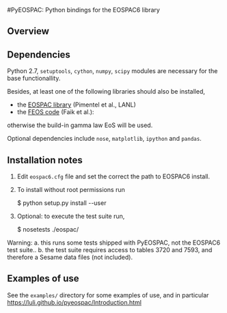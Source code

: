 #PyEOSPAC: Python bindings for the EOSPAC6 library

## Overview



## Dependencies

Python 2.7, `setuptools`, `cython`, `numpy`, `scipy` modules are necessary for the base functionallity.

Besides, at least one of the following libraries should also be installed,

 * the [EOSPAC library](https://laws.lanl.gov/projects/data/eos/eospacReleases.php) (Pimentel et al., LANL)
 * the [FEOS code](http://th.physik.uni-frankfurt.de/~faik/feos.php?lang=eng) (Faik et al.): 

otherwise the build-in gamma law EoS will be used. 

Optional dependencies  include `nose`, `matplotlib`, `ipython` and `pandas`.

## Installation notes

1. Edit `eospac6.cfg` file and set the correct the path to EOSPAC6 install.

2. To install without root permissions run


     $ python setup.py install --user


3. Optional: to execute the test suite run,


     $ nosetests ./eospac/

Warning:
 a. this runs some tests shipped with PyEOSPAC, not the EOSPAC6 test suite..
 b. the test suite requires access to tables 3720 and 7593, and therefore a Sesame data files (not included).


## Examples of use

See the `examples/` directory for some examples of use, and in particular https://luli.github.io/pyeospac/Introduction.html
